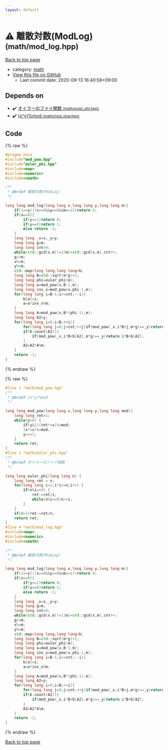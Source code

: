 ```yaml
---
layout: default
---
```


<!-- mathjax config similar to math.stackexchange -->
<script type="text/javascript" async
  src="https://cdnjs.cloudflare.com/ajax/libs/mathjax/2.7.5/MathJax.js?config=TeX-MML-AM_CHTML">
</script>
<script type="text/x-mathjax-config">
  MathJax.Hub.Config({
    TeX: { equationNumbers: { autoNumber: "AMS" }},
    tex2jax: {
      inlineMath: [ ['$','$'] ],
      processEscapes: true
    },
    "HTML-CSS": { matchFontHeight: false },
    displayAlign: "left",
    displayIndent: "2em"
  });
</script>

<script type="text/javascript" src="https://cdnjs.cloudflare.com/ajax/libs/jquery/3.4.1/jquery.min.js"></script>
<script src="https://cdn.jsdelivr.net/npm/jquery-balloon-js@1.1.2/jquery.balloon.min.js" integrity="sha256-ZEYs9VrgAeNuPvs15E39OsyOJaIkXEEt10fzxJ20+2I=" crossorigin="anonymous"></script>
<script type="text/javascript" src="../../assets/js/copy-button.js"></script>
<link rel="stylesheet" href="../../assets/css/copy-button.css" />


# :warning: 離散対数(ModLog) <small>(math/mod_log.hpp)</small>

<a href="../../index.html">Back to top page</a>

* category: <a href="../../index.html#7e676e9e663beb40fd133f5ee24487c2">math</a>
* <a href="{{ site.github.repository_url }}/blob/master/math/mod_log.hpp">View this file on GitHub</a>
    - Last commit date: 2020-09-13 16:40:58+09:00




## Depends on

* :heavy_check_mark: <a href="euler_phi.hpp.html">オイラーのファイ関数 <small>(math/euler_phi.hpp)</small></a>
* :heavy_check_mark: <a href="mod_pow.hpp.html">(x^y)%mod <small>(math/mod_pow.hpp)</small></a>


## Code

<a id="unbundled"></a>
{% raw %}
```cpp
#pragma once
#include"mod_pow.hpp"
#include"euler_phi.hpp"
#include<map>
#include<numeric>
#include<cmath>

/**
 * @brief 離散対数(ModLog)
 */

long long mod_log(long long x,long long y,long long m){
    if(1==y||(x==0&&y==0&&m==1))return 0;
    if(x==0){
        if(y==1)return 0;
        if(y==0)return 1;
        else return -1;
    }
    long long _x=x,_y=y;
    long long g=m;
    long long cnt=0;
    while(std::gcd(x,m)!=1)m/=std::gcd(x,m),cnt++;
    g/=m;
    x%=m;
    y%=m;
    std::map<long long,long long>b;
    long long B=std::sqrt(m*g)+1;
    long long phi=euler_phi(m);
    long long a=mod_pow(x,B-1,m);
    long long inv_x=mod_pow(x,phi-1,m);
    for(long long i=B-1;i>=cnt;--i){
        b[a]=i;
        a=a*inv_x%m;
    }
    long long A=mod_pow(x,B*(phi-1),m);
    long long A2=y;
    for(long long i=0;i<B;++i){
        for(long long j=0;j<cnt;++j)if(mod_pow(_x,i*B+j,m*g)==_y)return i*B+j;
        if(b.count(A2)){
            if(mod_pow(_x,i*B+b[A2],m*g)==_y)return i*B+b[A2];
        }
        A2=A2*A%m;
    }
    return -1;
}
```
{% endraw %}

<a id="bundled"></a>
{% raw %}
```cpp
#line 1 "math/mod_pow.hpp"
/**
 * @brief (x^y)%mod
 */

long long mod_pow(long long x,long long y,long long mod){
    long long ret=1;
    while(y>0) {
        if(y&1)(ret*=x)%=mod;
        (x*=x)%=mod;
        y>>=1;
    }
    return ret;
}
#line 1 "math/euler_phi.hpp"
/**
 * @brief オイラーのファイ関数
 */

long long euler_phi(long long n) {
    long long ret = n;
    for(long long i=2;i*i<=n;i++) {
        if(n%i==0) {
            ret-=ret/i;
            while(n%i==0)n/=i;
        }
    }
    if(n>1)ret-=ret/n;
    return ret;
}
#line 4 "math/mod_log.hpp"
#include<map>
#include<numeric>
#include<cmath>

/**
 * @brief 離散対数(ModLog)
 */

long long mod_log(long long x,long long y,long long m){
    if(1==y||(x==0&&y==0&&m==1))return 0;
    if(x==0){
        if(y==1)return 0;
        if(y==0)return 1;
        else return -1;
    }
    long long _x=x,_y=y;
    long long g=m;
    long long cnt=0;
    while(std::gcd(x,m)!=1)m/=std::gcd(x,m),cnt++;
    g/=m;
    x%=m;
    y%=m;
    std::map<long long,long long>b;
    long long B=std::sqrt(m*g)+1;
    long long phi=euler_phi(m);
    long long a=mod_pow(x,B-1,m);
    long long inv_x=mod_pow(x,phi-1,m);
    for(long long i=B-1;i>=cnt;--i){
        b[a]=i;
        a=a*inv_x%m;
    }
    long long A=mod_pow(x,B*(phi-1),m);
    long long A2=y;
    for(long long i=0;i<B;++i){
        for(long long j=0;j<cnt;++j)if(mod_pow(_x,i*B+j,m*g)==_y)return i*B+j;
        if(b.count(A2)){
            if(mod_pow(_x,i*B+b[A2],m*g)==_y)return i*B+b[A2];
        }
        A2=A2*A%m;
    }
    return -1;
}

```
{% endraw %}

<a href="../../index.html">Back to top page</a>

